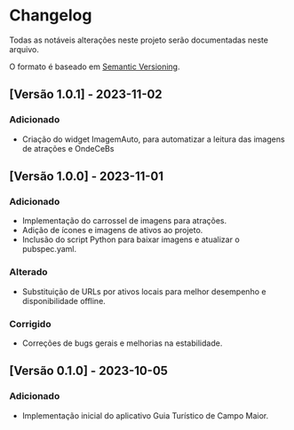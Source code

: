 # Changelog

Todas as notáveis alterações neste projeto serão documentadas neste arquivo.

O formato é baseado em [Semantic Versioning](http://semver.org/).
## [Versão 1.0.1] - 2023-11-02
### Adicionado
- Criação do widget ImagemAuto, para automatizar a leitura das imagens de atrações e OndeCeBs

## [Versão 1.0.0] - 2023-11-01
### Adicionado
- Implementação do carrossel de imagens para atrações.
- Adição de ícones e imagens de ativos ao projeto.
- Inclusão do script Python para baixar imagens e atualizar o pubspec.yaml.

### Alterado
- Substituição de URLs por ativos locais para melhor desempenho e disponibilidade offline.

### Corrigido
- Correções de bugs gerais e melhorias na estabilidade.

## [Versão 0.1.0] - 2023-10-05
### Adicionado
- Implementação inicial do aplicativo Guia Turístico de Campo Maior.

